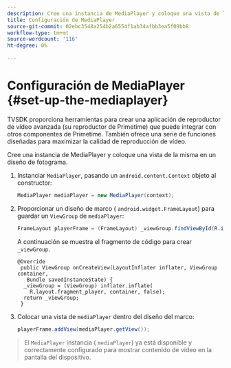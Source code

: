 ```yaml
---
description: Cree una instancia de MediaPlayer y coloque una vista de la misma en un diseño de fotograma.
title: Configuración de MediaPlayer
source-git-commit: 02ebc3548a254b2a6554f1ab34afbb3ea5f09bb8
workflow-type: tm+mt
source-wordcount: '116'
ht-degree: 0%

---
```


# Configuración de MediaPlayer {#set-up-the-mediaplayer}

TVSDK proporciona herramientas para crear una aplicación de reproductor de vídeo avanzada (su reproductor de Primetime) que puede integrar con otros componentes de Primetime. También ofrece una serie de funciones diseñadas para maximizar la calidad de reproducción de vídeo.

Cree una instancia de MediaPlayer y coloque una vista de la misma en un diseño de fotograma.

1. Instanciar `MediaPlayer`, pasando un `android.content.Context` objeto al constructor:

   ```java
   MediaPlayer mediaPlayer = new MediaPlayer(context);
   ```

1. Proporcionar un diseño de marco ( `android.widget.FrameLayout`) para guardar un `ViewGroup` de `mediaPlayer`:

   ```java
   FrameLayout playerFrame = (FrameLayout) _viewGroup.findViewById(R.id.playerFrame);
   ```

   A continuación se muestra el fragmento de código para crear `_viewGroup`.

   ```
   @Override 
    public ViewGroup onCreateView(LayoutInflater inflater, ViewGroup container, 
      Bundle savedInstanceState) { 
     _viewGroup = (ViewGroup) inflater.inflate( 
       R.layout.fragment_player, container, false); 
     return _viewGroup; 
    }
   ```

1. Colocar una vista de `mediaPlayer` dentro del diseño del marco:

   ```java
   playerFrame.addView(mediaPlayer.getView());
   ```

>El `MediaPlayer` instancia ( `mediaPlayer`) ya está disponible y correctamente configurado para mostrar contenido de vídeo en la pantalla del dispositivo.
